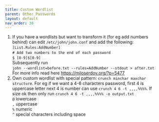 ```yaml
---
title: Custom Wordlist
parent: Other Passwords
layout: default
nav_order: 30
---
```


1. If you have a wordlists but want to transform it (for eg add numbers behind) can edit `/etc/john/john.conf` and add the following:\
   `[List.Rules:AddNumber]`\
   `# Add two numbers to the end of each password`\
   `$ [0-9]$[0-9]`\
   Subsequently run\
   `john --wordlist=before.txt --rules=AddNumber --stdout > after.txt`\
   For more info read here https://miloserdov.org/?p=5477​
2. Own custom wordlist with special pattern: `crunch minchar maxchar structure`. For eg if we want a 4-6 characters password, first 4 is uppercase letter next 4 is number can use `crunch 4 6 -t ,,,,%%%%`. If size ok then only run `crunch 4 6 -t ,,,,%%%% -o output.txt`\
   `@` lowercase\
   `,` uppercase\
   `%` numeric\
   `^` special characters including space